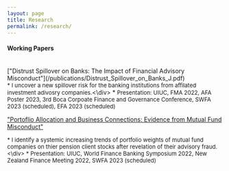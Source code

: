 ```yaml
---
layout: page
title: Research
permalink: /research/
---
```


<style>
.nobullet li {
  list-style-type: none;
}
</style>

#### **Working Papers** <br>
<br>
["Distrust Spillover on Banks: The Impact of Financial Advisory Misconduct"](/publications/Distrust_Spillover_on_Banks_J.pdf)
  <div class="nobullet"><font size="2">* I uncover a new spillover risk for the banking institutions from affilated investment adivosry companies.</font><\div>
  * <font size="2"> Presentation: UIUC, FMA 2022, AFA Poster 2023, 3rd Boca Corpoate Finance and Governance Conference, SWFA 2023 (scheduled), EFA 2023 (scheduled)</font>

<br>

["Portoflio Allocation and Business Connections: Evidence from Mutual Fund Misconduct"]()
  <div class="nobullet"><font size="2"><font size="2">* I identify a systemic increasing trends of portfolio weights of mutual fund companies on thier pension client stocks after revelation of their advisory fraud.</font><\div>
  * <font size="2"> Presentation: UIUC, World Finance Banking Symposium 2022, New Zealand Finance Meeting 2022, SWFA 2023 (scheduled)</font>

